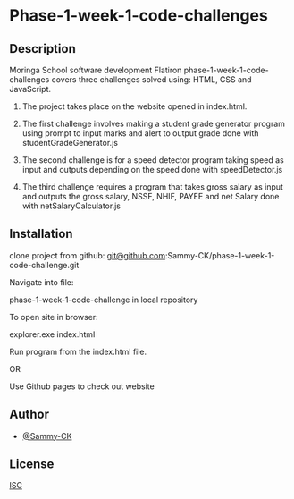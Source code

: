 
# Phase-1-week-1-code-challenges

## Description
Moringa School software development Flatiron phase-1-week-1-code-challenges covers three challenges solved using:
HTML, CSS and JavaScript.

1) The project takes place on the website opened in index.html.

2)  The first challenge involves making a student grade generator program using prompt to input marks and alert to output grade done with studentGradeGenerator.js

3)  The second challenge is for a speed detector program taking speed as input and outputs depending on the speed done with speedDetector.js

4)  The third challenge requires a program that takes gross salary as input and outputs the gross salary, NSSF, NHIF, PAYEE and net Salary done with netSalaryCalculator.js


## Installation
clone project from github:  git@github.com:Sammy-CK/phase-1-week-1-code-challenge.git

Navigate into file:

phase-1-week-1-code-challenge in local repository

To open site in browser:

explorer.exe index.html

Run program from the index.html file.

OR 

Use Github pages to check out website



## Author

- [@Sammy-CK](https://www.github.com/Sammy-CK)


## License

[ISC](https://choosealicense.com/licenses/isc/)

